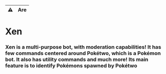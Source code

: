 | ⚠️  |      Are      |
|----------|:-------------:|

# Xen
### Xen is a multi-purpose bot, with moderation capabilities! It has few commands centered around Pokétwo, which is a Pokémon bot. It also has utility commands and much more! Its main feature is to identify Pokémons spawned by Pokétwo
